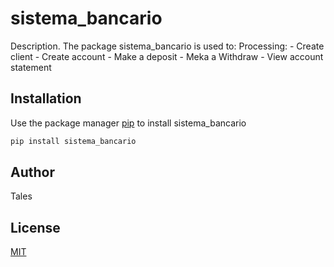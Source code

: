 # sistema_bancario

Description. 
The package sistema_bancario is used to:
	Processing:
        - Create client
	- Create account
        - Make a deposit
        - Meka a Withdraw
        - View account statement

## Installation

Use the package manager [pip](https://pip.pypa.io/en/stable/) to install sistema_bancario

```bash
pip install sistema_bancario
```



## Author
Tales

## License
[MIT](https://choosealicense.com/licenses/mit/)
